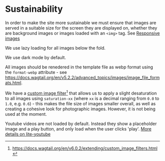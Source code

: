# Sustainability

In order to make the site more sustainable we must ensure that images are served in a suitable size for the screen they are displayed on, whether they are background images or images loaded with an `<img>` tag. See [Responsive images](responsive-images.md)

We use lazy loading for all images below the fold.

We use dark mode by default.

All images should be renedered in the template file as webp format using the `format-webp` attribute - see https://docs.wagtail.org/en/v5.2.2/advanced_topics/images/image_file_formats.html.

We have a [custom image filter](https://github.com/torchbox/torchbox.com/blob/97547c3fc1cefa844d133e3af026c4df0dbca313/tbx/core/wagtail_hooks.py#L76-L90)[^1] that allows us to apply a slight desaturation to all images using `saturation-xx` (where `xx` is a decimal ranging from `0.0` to `1.0`, e.g. `0.6`) - this makes the file size of images smaller overall, as well as creating a cohesive look for photographic images. However, it is not being used at the moment.

Youtube videos are not loaded by default. Instead they show a placeholder image and a play button, and only load when the user clicks 'play'. [More details on lite-youtube](/front-end/lite-youtube)

<!-- Footnotes -->

[^1]: <https://docs.wagtail.org/en/v6.0.2/extending/custom_image_filters.html>
